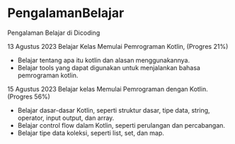 # PengalamanBelajar
Pengalaman Belajar di Dicoding

13 Agustus 2023
Belajar Kelas Memulai Pemrograman Kotlin, (Progres 21%)
  * Belajar tentang apa itu kotlin dan alasan menggunakannya.
  * Belajar tools yang dapat digunakan untuk menjalankan bahasa pemrograman kotlin.

15 Agustus 2023
Belajar kelas Memulai Pemrograman dengan Kotlin. (Progres 56%)
  * Belajar dasar-dasar Kotlin, seperti struktur dasar, tipe data, string, operator, input output, dan array.
  * Belajar control flow dalam Kotlin, seperti perulangan dan percabangan.
  * Belajar tipe data koleksi, seperti list, set, dan map.

